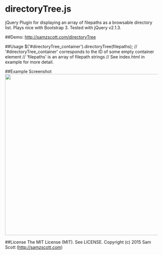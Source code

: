 # directoryTree.js

jQuery Plugin for displaying an array of filepaths as a browsable directory list. Plays nice with Bootstrap 3. Tested with jQuery v2.1.3.

##Demo:
http://samzscott.com/directoryTree

##Usage
    $('#directoryTree_container').directoryTree(filepaths);
    // '#directoryTree_container' corresponds to the ID of some empty container element
    // 'filepaths' is an array of filepath strings
    // See index.html in example for more detail.

##Example Screenshot
<img src="https://github.com/samzscott/directoryTree/blob/master/screenshot.png" width="613" height="530" />


##License
The MIT License (MIT). See LICENSE.
Copyright (c) 2015 Sam Scott (http://samzscott.com)
